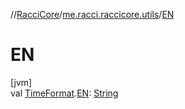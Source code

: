 //[RacciCore](../../index.md)/[me.racci.raccicore.utils](index.md)/[EN](-e-n.md)

# EN

[jvm]\
val [TimeFormat](-time-format/index.md).[EN](-e-n.md): [String](https://kotlinlang.org/api/latest/jvm/stdlib/kotlin/-string/index.html)
